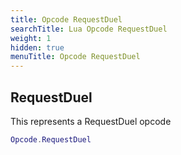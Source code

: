 ```yaml
---
title: Opcode RequestDuel
searchTitle: Lua Opcode RequestDuel
weight: 1
hidden: true
menuTitle: Opcode RequestDuel
---
```

## RequestDuel

This represents a RequestDuel opcode
```lua
Opcode.RequestDuel
```